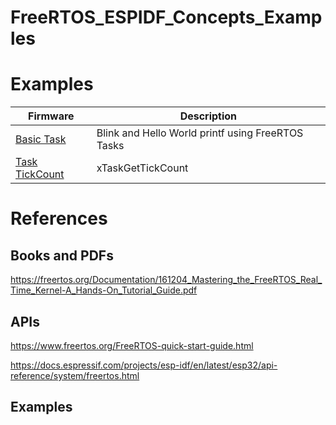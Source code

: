 # FreeRTOS_ESPIDF_Concepts_Examples

# Examples

| Firmware       |Description			|
|----------------|-------------------------------|
|[Basic Task](https://github.com/pablofsmelo/FreeRTOS_ESPIDF_Concepts_Examples/tree/main/FreeRTOS-Blinky-Hello-World-Task-Create)              |Blink and Hello World printf using FreeRTOS Tasks|
|[Task TickCount](https://github.com/pablofsmelo/FreeRTOS_ESPIDF_Concepts_Examples/tree/main/FreeRTOS-Blinky-Hello-World-Task-Create)          |xTaskGetTickCount|

# References

## Books and PDFs
https://freertos.org/Documentation/161204_Mastering_the_FreeRTOS_Real_Time_Kernel-A_Hands-On_Tutorial_Guide.pdf


## APIs

https://www.freertos.org/FreeRTOS-quick-start-guide.html

https://docs.espressif.com/projects/esp-idf/en/latest/esp32/api-reference/system/freertos.html


## Examples

